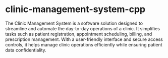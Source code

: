 # clinic-management-system-cpp
<p>The Clinic Management System is a software solution designed to streamline and automate the day-to-day operations of a clinic. It simplifies tasks such as patient registration, appointment scheduling, billing, and prescription management. With a user-friendly interface and secure access controls, it helps manage clinic operations efficiently while ensuring patient data confidentiality.</p>
